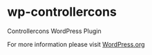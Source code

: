 # wp-controllercons
Controllercons WordPress Plugin

For more information please visit [WordPress.org](https://wordpress.org/plugins/controllercons/ "Controllercons WordPress Plugin")

